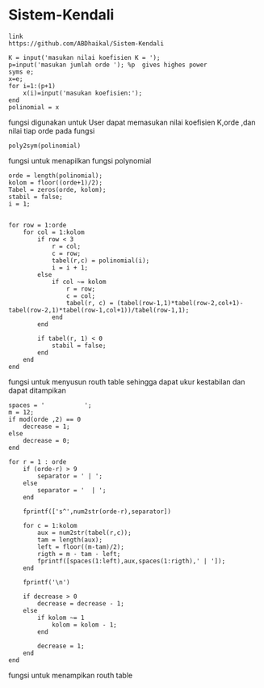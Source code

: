 # Sistem-Kendali


    link
    https://github.com/ABDhaikal/Sistem-Kendali

    K = input('masukan nilai koefisien K = ');
    p=input('masukan jumlah orde '); %p  gives highes power
    syms e;
    x=e; 
    for i=1:(p+1)
        x(i)=input('masukan koefisien:');
    end
    polinomial = x

fungsi digunakan untuk User dapat memasukan nilai koefisien K,orde ,dan nilai tiap orde pada fungsi

    poly2sym(polinomial)

fungsi untuk menapilkan fungsi polynomial

    orde = length(polinomial);
    kolom = floor((orde+1)/2);
    Tabel = zeros(orde, kolom);
    stabil = false;
    i = 1;


    for row = 1:orde
        for col = 1:kolom
            if row < 3
                r = col;
                c = row;
                tabel(r,c) = polinomial(i);
                i = i + 1;
            else
                if col ~= kolom
                    r = row;
                    c = col;
                    tabel(r, c) = (tabel(row-1,1)*tabel(row-2,col+1)-tabel(row-2,1)*tabel(row-1,col+1))/tabel(row-1,1);
                end
            end
        
            if tabel(r, 1) < 0
                stabil = false;
            end
        end
    end
    
fungsi untuk menyusun routh table sehingga dapat ukur kestabilan dan dapat ditampikan

    spaces = '           ';
    m = 12;
    if mod(orde ,2) == 0
        decrease = 1;
    else
        decrease = 0;
    end
 
    for r = 1 : orde
        if (orde-r) > 9
            separator = ' | ';
        else
            separator = '  | ';
        end
        
        fprintf(['s^',num2str(orde-r),separator])
        
        for c = 1:kolom
            aux = num2str(tabel(r,c));
            tam = length(aux);
            left = floor((m-tam)/2);
            rigth = m - tam - left;
            fprintf([spaces(1:left),aux,spaces(1:rigth),' | ']);
        end
        
        fprintf('\n')
        
        if decrease > 0
            decrease = decrease - 1;
        else
            if kolom ~= 1
                kolom = kolom - 1;
            end
            
            decrease = 1;
        end
    end

fungsi untuk menampikan routh table